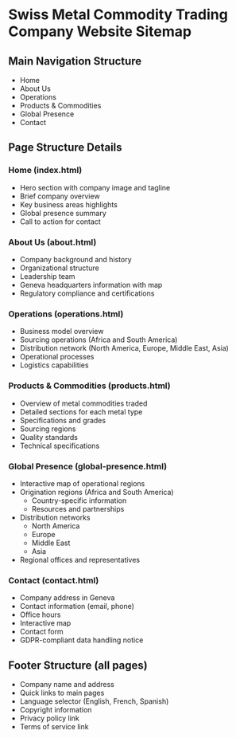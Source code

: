 # Swiss Metal Commodity Trading Company Website Sitemap

## Main Navigation Structure
- Home
- About Us
- Operations
- Products & Commodities
- Global Presence
- Contact

## Page Structure Details

### Home (index.html)
- Hero section with company image and tagline
- Brief company overview
- Key business areas highlights
- Global presence summary
- Call to action for contact

### About Us (about.html)
- Company background and history
- Organizational structure
- Leadership team
- Geneva headquarters information with map
- Regulatory compliance and certifications

### Operations (operations.html)
- Business model overview
- Sourcing operations (Africa and South America)
- Distribution network (North America, Europe, Middle East, Asia)
- Operational processes
- Logistics capabilities

### Products & Commodities (products.html)
- Overview of metal commodities traded
- Detailed sections for each metal type
- Specifications and grades
- Sourcing regions
- Quality standards
- Technical specifications

### Global Presence (global-presence.html)
- Interactive map of operational regions
- Origination regions (Africa and South America)
  - Country-specific information
  - Resources and partnerships
- Distribution networks
  - North America
  - Europe
  - Middle East
  - Asia
- Regional offices and representatives

### Contact (contact.html)
- Company address in Geneva
- Contact information (email, phone)
- Office hours
- Interactive map
- Contact form
- GDPR-compliant data handling notice

## Footer Structure (all pages)
- Company name and address
- Quick links to main pages
- Language selector (English, French, Spanish)
- Copyright information
- Privacy policy link
- Terms of service link
